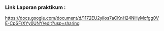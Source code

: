 ### Link Laporan praktikum :
https://docs.google.com/document/d/1172EU2yiIos7aCKnH24NHyMcfgg0VE-CpSFrXYy0UNY/edit?usp=sharing